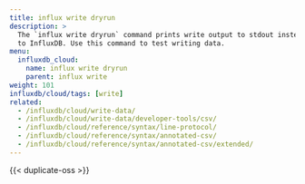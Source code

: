 ```yaml
---
title: influx write dryrun
description: >
  The `influx write dryrun` command prints write output to stdout instead of writing
  to InfluxDB. Use this command to test writing data.
menu:
  influxdb_cloud:
    name: influx write dryrun
    parent: influx write
weight: 101
influxdb/cloud/tags: [write]
related:
  - /influxdb/cloud/write-data/
  - /influxdb/cloud/write-data/developer-tools/csv/
  - /influxdb/cloud/reference/syntax/line-protocol/
  - /influxdb/cloud/reference/syntax/annotated-csv/
  - /influxdb/cloud/reference/syntax/annotated-csv/extended/
---
```


{{< duplicate-oss >}}
